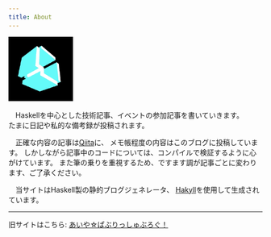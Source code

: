 ```yaml
---
title: About
---
```


![aiya000-icon](/images/aiya000-profile_icon.png)

　Haskellを中心とした技術記事、イベントの参加記事を書いていきます。  
たまに日記や私的な備考録が投稿されます。

　正確な内容の記事は[Qiita](http://qiita.com/aiya000)に、
メモ帳程度の内容はこのブログに投稿しています。
しかしながら記事中のコードについては、コンパイルで検証するように心がけています。
また筆の乗りを重視するため、ですます調が記事ごとに変わります、ご了承ください。

　当サイトはHaskell製の静的ブログジェネレータ、
[Hakyll](http://jaspervdj.be/hakyll)を使用して生成されています。

- - -

旧サイトはこちら: [あいや☆ぱぶりっしゅぶろぐ！](http://gcc0aiya000.blog.fc2.com/)
